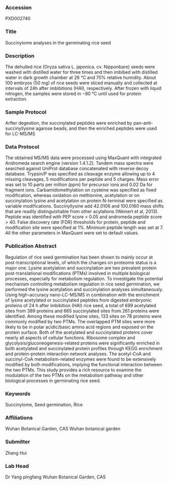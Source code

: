 ### Accession
PXD002740

### Title
Succinylome analyses in the germinating rice seed

### Description
The dehulled rice (Oryza sativa L. japonica. cv. Nipponbare) seeds were washed with distilled water for three times and then imbibed with distilled water in dark growth chamber at 26 °C and 70% relative humidity. About 100 embryos (50 mg) of rice seeds were sliced manually and collected at intervals of 24h after imbibitions (HAI), respectively. After frozen with liquid nitrogen, the samples were stored in −80 °C until used for protein extraction.

### Sample Protocol
Arfter degestion, the succinylated peptides were enriched by pan-anti-succinyllysine agarose beads, and then the enriched peptides were used for LC-MS/MS

### Data Protocol
The obtained MS/MS data were processed using MaxQuant with integrated Andromeda search engine (version 1.4.1.2). Tandem mass spectra were searched against UniProt database concatenated with reverse decoy database. Trypsin/P was specified as cleavage enzyme allowing up to 4 missing cleavages, 5 modifications per peptide and 5 charges. Mass error was set to 10 parts per million (ppm) for precursor ions and 0.02 Da for fragment ions. Carbamidomethylation on cysteine was specified as fixed modification, whereas oxidation on methionine, acetylation or on succinylation lysine and acetylation on protein N-terminal were specified as variable modifications. Succinyllysine add 42.0106 and 100.0160 mass shifts that are readily distinguishable from other acylations (Weinert et al, 2013). Peptide was identified with PEP score < 0.05 and andromeda peptide score > 40. False discovery rate (FDR) thresholds for protein, peptide and modification site were specified at 1%. Minimum peptide length was set at 7. All the other parameters in MaxQuant were set to default values.

### Publication Abstract
Regulation of rice seed germination has been shown to mainly occur at post-transcriptional levels, of which the changes on proteome status is a major one. Lysine acetylation and succinylation are two prevalent protein post-translational modifications (PTMs) involved in multiple biological processes, especially for metabolism regulation. To investigate the potential mechanism controlling metabolism regulation in rice seed germination, we performed the lysine acetylation and succinylation analyses simultaneously. Using high-accuracy nano-LC-MS/MS in combination with the enrichment of lysine acetylated or succinylated peptides from digested embryonic proteins of 24 h after imbibition (HAI) rice seed, a total of 699 acetylated sites from 389 proteins and 665 succinylated sites from 261 proteins were identified. Among these modified lysine sites, 133 sites on 78 proteins were commonly modified by two PTMs. The overlapped PTM sites were more likely to be in polar acidic/basic amino acid regions and exposed on the protein surface. Both of the acetylated and succinylated proteins cover nearly all aspects of cellular functions. Ribosome complex and glycolysis/gluconeogenesis-related proteins were significantly enriched in both acetylated and succinylated protein profiles through KEGG enrichment and protein-protein interaction network analyses. The acetyl-CoA and succinyl-CoA metabolism-related enzymes were found to be extensively modified by both modifications, implying the functional interaction between the two PTMs. This study provides a rich resource to examine the modulation of the two PTMs on the metabolism pathway and other biological processes in germinating rice seed.

### Keywords
Succinylome, Seed germination, Rice

### Affiliations
Wuhan Botanical Garden, CAS
Wuhan botanical garden

### Submitter
Zhang Hui

### Lab Head
Dr Yang pingfang
Wuhan Botanical Garden, CAS


